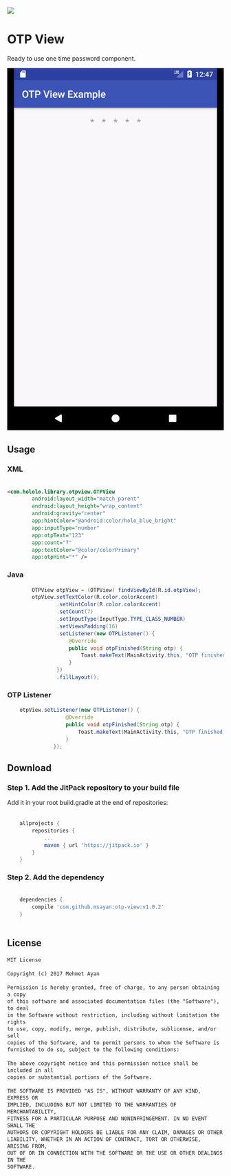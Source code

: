 [![](https://jitpack.io/#msayan/otp-view.svg)](https://jitpack.io/#msayan/otp-view)

# OTP View

Ready to use one time password component.

![sample_video](assets/demo.gif)

## Usage

### XML

```xml

<com.hololo.library.otpview.OTPView
        android:layout_width="match_parent"
        android:layout_height="wrap_content"
        android:gravity="center"
        app:hintColor="@android:color/holo_blue_bright"
        app:inputType="number"
        app:otpText="123"
        app:count="7"
        app:textColor="@color/colorPrimary"
        app:otpHint="*" />

```

### Java
```java
        OTPView otpView = (OTPView) findViewById(R.id.otpView);
        otpView.setTextColor(R.color.colorAccent)
                .setHintColor(R.color.colorAccent)
                .setCount(7)
                .setInputType(InputType.TYPE_CLASS_NUMBER)
                .setViewsPadding(16)
                .setListener(new OTPListener() {
                    @Override
                    public void otpFinished(String otp) {
                        Toast.makeText(MainActivity.this, "OTP finished, the otp is " + otp, Toast.LENGTH_SHORT).show();
                    }
                })
                .fillLayout(); 
```

### OTP Listener
```java
    otpView.setListener(new OTPListener() {
                   @Override
                   public void otpFinished(String otp) {
                       Toast.makeText(MainActivity.this, "OTP finished, the otp is " + otp, Toast.LENGTH_SHORT).show();
                   }
               });
```

## Download

### Step 1. Add the JitPack repository to your build file

Add it in your root build.gradle at the end of repositories:

```groovy

	allprojects {
		repositories {
			...
			maven { url 'https://jitpack.io' }
		}
	}
```

### Step 2. Add the dependency

```groovy

	dependencies {
		compile 'com.github.msayan:otp-view:v1.0.2'
	}
  
```

## License

    MIT License
    
    Copyright (c) 2017 Mehmet Ayan
    
    Permission is hereby granted, free of charge, to any person obtaining a copy
    of this software and associated documentation files (the "Software"), to deal
    in the Software without restriction, including without limitation the rights
    to use, copy, modify, merge, publish, distribute, sublicense, and/or sell
    copies of the Software, and to permit persons to whom the Software is
    furnished to do so, subject to the following conditions:
    
    The above copyright notice and this permission notice shall be included in all
    copies or substantial portions of the Software.
    
    THE SOFTWARE IS PROVIDED "AS IS", WITHOUT WARRANTY OF ANY KIND, EXPRESS OR
    IMPLIED, INCLUDING BUT NOT LIMITED TO THE WARRANTIES OF MERCHANTABILITY,
    FITNESS FOR A PARTICULAR PURPOSE AND NONINFRINGEMENT. IN NO EVENT SHALL THE
    AUTHORS OR COPYRIGHT HOLDERS BE LIABLE FOR ANY CLAIM, DAMAGES OR OTHER
    LIABILITY, WHETHER IN AN ACTION OF CONTRACT, TORT OR OTHERWISE, ARISING FROM,
    OUT OF OR IN CONNECTION WITH THE SOFTWARE OR THE USE OR OTHER DEALINGS IN THE
    SOFTWARE.
